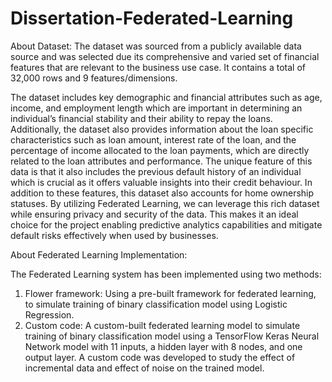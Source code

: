 # Dissertation-Federated-Learning

About Dataset:
The dataset was sourced from a publicly available data source and was selected due its comprehensive and varied set of financial features that are relevant to the business use case. It contains a total of 32,000 rows and 9 features/dimensions.

The dataset includes key demographic and financial attributes such as age, income, and employment length which are important in determining an individual’s financial stability and their ability to repay the loans. Additionally, the dataset also provides information about the loan specific characteristics such as loan amount, interest rate of the loan, and the percentage of income allocated to the loan payments, which are directly related to the loan attributes and performance. The unique feature of this data is that it also includes the previous default history of an individual which is crucial as it offers valuable insights into their credit behaviour. In addition to these features, this dataset also accounts for home ownership statuses. By utilizing Federated Learning, we can leverage this rich dataset while ensuring privacy and security of the data. This makes it an ideal choice for the project enabling predictive analytics capabilities and mitigate default risks effectively when used by businesses.

About Federated Learning Implementation:

The Federated Learning system has been implemented using two methods:
1) Flower framework: Using a pre-built framework for federated learning, to simulate training of binary classification model using Logistic Regression.
2) Custom code: A custom-built federated learning model to simulate training of binary classification model using a TensorFlow Keras Neural Network model with 11 inputs, a hidden layer with 8 nodes, and one output layer. A custom code was developed to study the effect of incremental data and effect of noise on the trained model.
